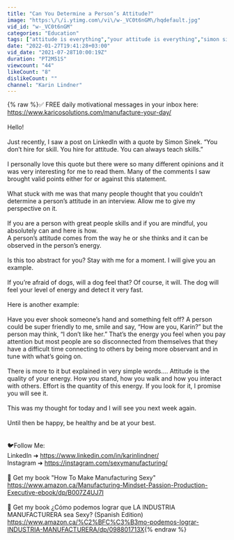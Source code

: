 ```yaml
---
title: "Can You Determine a Person’s Attitude?"
image: "https:\/\/i.ytimg.com\/vi\/w-_VC0t6nGM\/hqdefault.jpg"
vid_id: "w-_VC0t6nGM"
categories: "Education"
tags: ["attitude is everything","your attitude is everything","simon sinek quote"]
date: "2022-01-27T19:41:28+03:00"
vid_date: "2021-07-28T10:00:19Z"
duration: "PT2M51S"
viewcount: "44"
likeCount: "8"
dislikeCount: ""
channel: "Karin Lindner"
---
```

{% raw %}✅ FREE daily motivational messages in your inbox here: <a rel="nofollow" target="blank" href="https://www.karicosolutions.com/manufacture-your-day/">https://www.karicosolutions.com/manufacture-your-day/</a><br /><br />Hello! <br /><br />Just recently, I saw a post on LinkedIn with a quote by Simon Sinek. “You don’t hire for skill. You hire for attitude. You can always teach skills.” <br /><br />I personally love this quote but there were so many different opinions and it was very interesting for me to read them. Many of the comments I saw brought valid points either for or against this statement.<br /><br />What stuck with me was that many people thought that you couldn’t determine a person’s attitude in an interview. Allow me to give my perspective on it. <br /><br />If you are a person with great people skills and if you are mindful, you absolutely can and here is how. <br />A person’s attitude comes from the way he or she thinks and it can be observed in the person’s energy. <br /><br />Is this too abstract for you? Stay with me for a moment. I will give you an example.<br /><br />If you’re afraid of dogs, will a dog feel that? Of course, it will. The dog will feel your level of energy and detect it very fast. <br /><br />Here is another example:<br /><br />Have you ever shook someone’s hand and something felt off? A person could be super friendly to me, smile and say, “How are you, Karin?” but the person may think, “I don’t like her.” That’s the energy you feel when you pay attention but most people are so disconnected from themselves that they have a difficult time connecting to others by being more observant and in tune with what’s going on. <br /><br />There is more to it but explained in very simple words…. Attitude is the quality of your energy. How you stand, how you walk and how you interact with others. Effort is the quantity of this energy. If you look for it, I promise you will see it. <br /><br />This was my thought for today and I will see you next week again.<br /><br />Until then be happy, be healthy and be at your best. <br /><br /><br />🐦Follow Me:<br />LinkedIn ➜ <a rel="nofollow" target="blank" href="https://www.linkedin.com/in/karinlindner/">https://www.linkedin.com/in/karinlindner/</a><br />Instagram ➜ <a rel="nofollow" target="blank" href="https://instagram.com/sexymanufacturing/">https://instagram.com/sexymanufacturing/</a><br /><br />📕 Get my book &quot;How To Make Manufacturing Sexy&quot; <br /><a rel="nofollow" target="blank" href="https://www.amazon.ca/Manufacturing-Mindset-Passion-Production-Executive-ebook/dp/B007Z4UJ7I">https://www.amazon.ca/Manufacturing-Mindset-Passion-Production-Executive-ebook/dp/B007Z4UJ7I</a><br /><br />📕 Get my book ¿Cómo podemos lograr que LA INDUSTRIA MANUFACTURERA sea Sexy? (Spanish Edition)<br /><a rel="nofollow" target="blank" href="https://www.amazon.ca/%C2%BFC%C3%B3mo-podemos-lograr-INDUSTRIA-MANUFACTURERA/dp/098801713X">https://www.amazon.ca/%C2%BFC%C3%B3mo-podemos-lograr-INDUSTRIA-MANUFACTURERA/dp/098801713X</a>{% endraw %}
